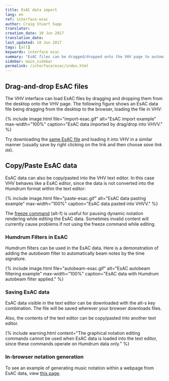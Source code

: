 ```yaml
---
title: EsAC data import
lang: en
ref: interface-esac
author: Craig Stuart Sapp
translator: 
creation_date: 10 Jun 2017
translation_date: 
last_updated: 10 Jun 2017
tags: [all]
keywords: interface esac
summary: "EsAC files can be dragged/dropped onto the VHV page to automatically convert them into Humdrum data, or EsAC data can be pasted into the text editor to edit as EsAC data."
sidebar: main_sidebar
permalink: /interface/esac/index.html
---
```


## Drag-and-drop EsAC files ##

The VHV interface can load EsAC files by dragging and dropping them
from the desktop onto the VHV page.  The following figure shows an
EsAC data file being dragging from the desktop to the browser,
loading the file in VHV:

{% include image.html
	file="import-esac.gif"
	alt="EsAC import example"
	max-width="100%"
	caption="EsAC data imported by drag/drop into VHVV."
%}

Try downloading the [same EsAC file](b0029.txt) and loading it into VHV in a similar manner (usually save by right clicking on the link and then choose *save link as*).


## Copy/Paste EsAC data ##

EsAC data can also be copy/pasted into the VHV text editor.  In this case VHV
behaves like a EsAC editor, since the data is not converted into the Humdrum format
within the text editor:

{% include image.html
	file="paste-esac.gif"
	alt="EsAC data pasting example"
	max-width="100%"
	caption="EsAC data pasted into VHVV."
%}


The [freeze command](/commands/alt-f) (<span class="keypress">alt-f</span>) 
is useful for pausing dynamic notation rendering while editing the EsAC data.
Sometimes invalid content will currently cause problems if not using the
freeze command while editing.

### Humdrum Filters in EsAC ###

Humdrum filters can be used in the EsAC data.  Here is a demonstration
of adding the *autobeam* filter to automatically beam notes by the time signature.

{% include image.html
	file="autobeam-esac.gif"
	alt="EsAC autobeam filtering example"
	max-width="100%"
	caption="EsAC data with Humdrum autobeam filter applied."
%}

### Saving EsAC data ###

EsAC data visible in the text editor can be downloaded with the
<span class="keypress">alt-s</span> key combination. The file will be
saved wherever your browser downloads files.

Also, the contents of the text editor can be copy/pasted into another text editor.


{% include warning.html
	content="The graphical notation editing commands cannot be used when EsAC data is loaded into the text editor, since these commands operate on Humdrum data only."
%}


### In-browser notation generation ###

To see an example of generating music notation within a webpage from EsAC data,
view [this page](/myvhv/static-esac).

